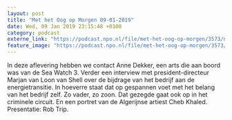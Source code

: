 ```yaml
---
layout: post
title: "Met het Oog op Morgen 09-01-2019"
date: Wed, 09 Jan 2019 23:15:48 +0100
category: podcast
externe_link: "https://podcast.npo.nl/file/met-het-oog-op-morgen/3573/nporadio1_met-het-oog-op-morgen_20190109_met-het-oog-op-morgen-09-01-2019_WSR7B4.mp3"
feature_image: "https://podcast.npo.nl/file/met-het-oog-op-morgen/3573/nporadio1_met-het-oog-op-morgen_20190109_met-het-oog-op-morgen-09-01-2019_WSR7B4.mp3"
---
```


In deze aflevering hebben we contact Anne Dekker, een arts die aan boord was van de Sea Watch 3. Verder een interview met president-directeur Marjan van Loon van Shell over de bijdrage van het bedrijf aan de energietransitie. In hoeverre staat dat op gespannen voet met het belang van het bedrijf zelf. Zo vader, zo zoon. Dat gezegde gaat ook op in het criminele circuit. En een portret van de Algerijnse artiest Cheb Khaled. Presentatie: Rob Trip.
